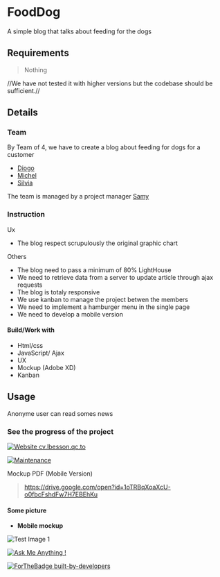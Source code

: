 # FoodDog

A simple blog that talks about feeding for the dogs

## Requirements

> Nothing

//We have not tested it with higher versions but the codebase should be sufficient.//

## Details

### Team

 By Team of 4, we have to create a blog about feeding for dogs for a customer

 - [Diogo](https://github.com/DiogoMaMartins)
 - [Michel](https://github.com/MDE86)
 - [Silvia](https://github.com/Bosi3)

 The team is managed by a project manager [Samy](https://github.com/aggads)

### Instruction

Ux

- The blog respect scrupulously the original graphic chart

Others

 - The blog need to pass a minimum of 80% LightHouse
 - We need to retrieve data from a server to update article through ajax requests
 - The blog is totaly responsive 
 - We use kanban to manage the project betwen the members
 - We need to implement a hamburger menu in the single page
 - We need to develop a mobile version

#### Build/Work with

* Html/css
* JavaScript/ Ajax
* UX
* Mockup (Adobe XD)
* Kanban

## Usage

Anonyme user can read somes news

### See the progress of the project

[![Website cv.lbesson.qc.to](https://img.shields.io/website-up-down-green-red/http/cv.lbesson.qc.to.svg)](https://aggads.github.io/FoodDog/)

[![Maintenance](https://img.shields.io/badge/Maintained%3F-yes-green.svg)](https://aggads.github.io/FoodDog/)


Mockup PDF (Mobile Version)

> https://drive.google.com/open?id=1oTRBqXoaXcU-o0fbcFshdFw7H7EBEhKu



#### Some picture

* **Mobile mockup**

![Test Image 1](http://image.noelshack.com/fichiers/2018/46/2/1542140401-capture3.png)




[![Ask Me Anything !](https://img.shields.io/badge/Ask%20me-anything-1abc9c.svg)](https://aggads.github.io/FoodDog/)




[![ForTheBadge built-by-developers](http://ForTheBadge.com/images/badges/built-by-developers.svg)](https://www.linkedin.com/in/samy-aggad-it/)
